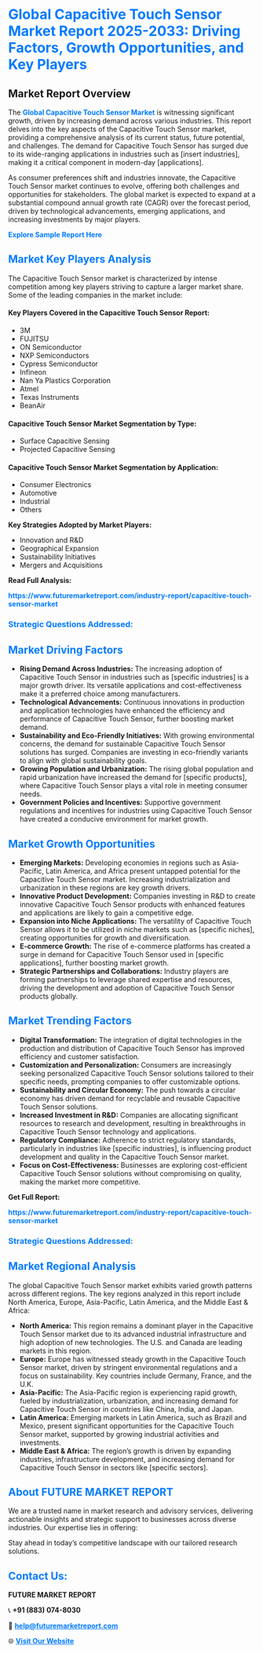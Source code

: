 <h1 style="color: #007BFF;">Global Capacitive Touch Sensor Market Report 2025-2033: Driving Factors, Growth Opportunities, and Key Players</h1>

<section id="overview">
<h2>Market Report Overview</h2>
<p>The <a href="https://www.futuremarketreport.com/industry-report/capacitive-touch-sensor-market" style="color: #007BFF; text-decoration: none;"><strong>Global Capacitive Touch Sensor Market</strong></a> is witnessing significant growth, driven by increasing demand across various industries. This report delves into the key aspects of the Capacitive Touch Sensor market, providing a comprehensive analysis of its current status, future potential, and challenges. The demand for Capacitive Touch Sensor has surged due to its wide-ranging applications in industries such as [insert industries], making it a critical component in modern-day [applications].</p>
<p>As consumer preferences shift and industries innovate, the Capacitive Touch Sensor market continues to evolve, offering both challenges and opportunities for stakeholders. The global market is expected to expand at a substantial compound annual growth rate (CAGR) over the forecast period, driven by technological advancements, emerging applications, and increasing investments by major players.</p>
</section>

<section id="overview">
<p><a href="https://www.futuremarketreport.com/request-sample/reportId=116072" style="color: #007BFF; text-decoration: none;"><strong>Explore Sample Report Here</strong></a></p>
</section>

<section id="key-players">
<h2 style="color: #007BFF;">Market Key Players Analysis</h2>
<p>The Capacitive Touch Sensor market is characterized by intense competition among key players striving to capture a larger market share. Some of the leading companies in the market include:</p>
<h4>Key Players Covered in the Capacitive Touch Sensor Report:</h4>
<ul><li>3M</li><li>FUJITSU</li><li>ON Semiconductor</li><li>NXP Semiconductors</li><li>Cypress Semiconductor</li><li>Infineon</li><li>Nan Ya Plastics Corporation</li><li>Atmel</li><li>Texas Instruments</li><li>BeanAir</li></ul>
<h4>Capacitive Touch Sensor Market Segmentation by Type:</h4>
<ul><li>Surface Capacitive Sensing</li><li>Projected Capacitive Sensing</li></ul>

<h4>Capacitive Touch Sensor Market Segmentation by Application:</h4>
<ul><li>Consumer Electronics</li><li>Automotive</li><li>Industrial</li><li>Others</li></ul>
<p><strong>Key Strategies Adopted by Market Players:</strong></p>
<ul>
<li>Innovation and R&D</li>
<li>Geographical Expansion</li>
<li>Sustainability Initiatives</li>
<li>Mergers and Acquisitions</li>
</ul>
</section>

<section>
<p><strong>Read Full Analysis: </strong></p><a href="https://www.futuremarketreport.com/industry-report/capacitive-touch-sensor-market" style="color: #007BFF; text-decoration: none;"><strong>https://www.futuremarketreport.com/industry-report/capacitive-touch-sensor-market</strong></a>
<h3 style="color: #007BFF;">Strategic Questions Addressed:</h3>
</section>

<section id="driving-factors">
<h2 style="color: #007BFF;">Market Driving Factors</h2>
<ul>
<li><strong>Rising Demand Across Industries:</strong> The increasing adoption of Capacitive Touch Sensor in industries such as [specific industries] is a major growth driver. Its versatile applications and cost-effectiveness make it a preferred choice among manufacturers.</li>
<li><strong>Technological Advancements:</strong> Continuous innovations in production and application technologies have enhanced the efficiency and performance of Capacitive Touch Sensor, further boosting market demand.</li>
<li><strong>Sustainability and Eco-Friendly Initiatives:</strong> With growing environmental concerns, the demand for sustainable Capacitive Touch Sensor solutions has surged. Companies are investing in eco-friendly variants to align with global sustainability goals.</li>
<li><strong>Growing Population and Urbanization:</strong> The rising global population and rapid urbanization have increased the demand for [specific products], where Capacitive Touch Sensor plays a vital role in meeting consumer needs.</li>
<li><strong>Government Policies and Incentives:</strong> Supportive government regulations and incentives for industries using Capacitive Touch Sensor have created a conducive environment for market growth.</li>
</ul>
</section>

<section id="growth-opportunities">
<h2 style="color: #007BFF;">Market Growth Opportunities</h2>
<ul>
<li><strong>Emerging Markets:</strong> Developing economies in regions such as Asia-Pacific, Latin America, and Africa present untapped potential for the Capacitive Touch Sensor market. Increasing industrialization and urbanization in these regions are key growth drivers.</li>
<li><strong>Innovative Product Development:</strong> Companies investing in R&D to create innovative Capacitive Touch Sensor products with enhanced features and applications are likely to gain a competitive edge.</li>
<li><strong>Expansion into Niche Applications:</strong> The versatility of Capacitive Touch Sensor allows it to be utilized in niche markets such as [specific niches], creating opportunities for growth and diversification.</li>
<li><strong>E-commerce Growth:</strong> The rise of e-commerce platforms has created a surge in demand for Capacitive Touch Sensor used in [specific applications], further boosting market growth.</li>
<li><strong>Strategic Partnerships and Collaborations:</strong> Industry players are forming partnerships to leverage shared expertise and resources, driving the development and adoption of Capacitive Touch Sensor products globally.</li>
</ul>
</section>

<section id="trending-factors">
<h2 style="color: #007BFF;">Market Trending Factors</h2>
<ul>
<li><strong>Digital Transformation:</strong> The integration of digital technologies in the production and distribution of Capacitive Touch Sensor has improved efficiency and customer satisfaction.</li>
<li><strong>Customization and Personalization:</strong> Consumers are increasingly seeking personalized Capacitive Touch Sensor solutions tailored to their specific needs, prompting companies to offer customizable options.</li>
<li><strong>Sustainability and Circular Economy:</strong> The push towards a circular economy has driven demand for recyclable and reusable Capacitive Touch Sensor solutions.</li>
<li><strong>Increased Investment in R&D:</strong> Companies are allocating significant resources to research and development, resulting in breakthroughs in Capacitive Touch Sensor technology and applications.</li>
<li><strong>Regulatory Compliance:</strong> Adherence to strict regulatory standards, particularly in industries like [specific industries], is influencing product development and quality in the Capacitive Touch Sensor market.</li>
<li><strong>Focus on Cost-Effectiveness:</strong> Businesses are exploring cost-efficient Capacitive Touch Sensor solutions without compromising on quality, making the market more competitive.</li>
</ul>
</section>

<section>
<p><strong>Get Full Report: </strong></p><a href="https://www.futuremarketreport.com/industry-report/capacitive-touch-sensor-market" style="color: #007BFF; text-decoration: none;"><strong>https://www.futuremarketreport.com/industry-report/capacitive-touch-sensor-market</strong></a>
<h3 style="color: #007BFF;">Strategic Questions Addressed:</h3>
</section>


<section id="regional-analysis">
<h2 style="color: #007BFF;">Market Regional Analysis</h2>
<p>The global Capacitive Touch Sensor market exhibits varied growth patterns across different regions. The key regions analyzed in this report include North America, Europe, Asia-Pacific, Latin America, and the Middle East & Africa:</p>
<ul>
<li><strong>North America:</strong> This region remains a dominant player in the Capacitive Touch Sensor market due to its advanced industrial infrastructure and high adoption of new technologies. The U.S. and Canada are leading markets in this region.</li>
<li><strong>Europe:</strong> Europe has witnessed steady growth in the Capacitive Touch Sensor market, driven by stringent environmental regulations and a focus on sustainability. Key countries include Germany, France, and the U.K.</li>
<li><strong>Asia-Pacific:</strong> The Asia-Pacific region is experiencing rapid growth, fueled by industrialization, urbanization, and increasing demand for Capacitive Touch Sensor in countries like China, India, and Japan.</li>
<li><strong>Latin America:</strong> Emerging markets in Latin America, such as Brazil and Mexico, present significant opportunities for the Capacitive Touch Sensor market, supported by growing industrial activities and investments.</li>
<li><strong>Middle East & Africa:</strong> The region’s growth is driven by expanding industries, infrastructure development, and increasing demand for Capacitive Touch Sensor in sectors like [specific sectors].</li>
</ul>
</section>

<footer>
<h2 style="color: #007BFF;">About FUTURE MARKET REPORT</h2>
<p>We are a trusted name in market research and advisory services, delivering actionable insights and strategic support to businesses across diverse industries. Our expertise lies in offering:</p>

<p>Stay ahead in today’s competitive landscape with our tailored research solutions.</p>

<h2 style="color: #007BFF;">Contact Us:</h2>
<p><strong>FUTURE MARKET REPORT</strong></p>
<p>📞 <strong>+91 (883) 074-8030</strong></p>
<p>📧 <strong><a href="mailto:help@futuremarketreport.com" style="color: #007BFF;">help@futuremarketreport.com</a></strong></p>
<p>🌐 <strong><a href="https://www.futuremarketreport.com/" style="color: #007BFF;">Visit Our Website</a></strong></p>
</footer>